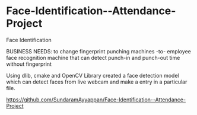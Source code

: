 # Face-Identification--Attendance-Project
Face Identification


BUSINESS NEEDS: to change fingerprint punching machines -to- employee face recognition machine that can detect punch-in and punch-out time without fingerprint

Using dlib, cmake and OpenCV Library created a face detection model which can detect faces from live webcam and make a entry in a particular file.

https://github.com/SundaramAyyappan/Face-Identification--Attendance-Project
